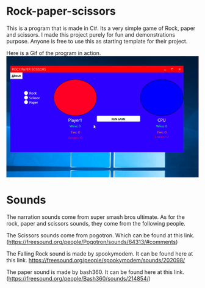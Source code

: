 # Rock-paper-scissors

This is a program that is made in C#. Its a very simple game of Rock, paper and scissors.  I made this project purely for fun and demonstrations purpose. Anyone is free to use this as starting template for their project. 

Here is a Gif of the program in action. 
![alt text](https://github.com/MantieReid/Rock-paper-scissors/blob/master/NxW00Vvx3Y.gif)


# Sounds
The narration sounds come from super smash bros ultimate.  As for the rock, paper and scissors sounds, they come from the following people. 

The Scissors sounds come from pogotron. Which can be found at this link.
(https://freesound.org/people/Pogotron/sounds/64313/#comments)


The Falling Rock sound is made by spookymodem. It can be found here at this link.
https://freesound.org/people/spookymodem/sounds/202098/

The paper sound is made by bash360. It can be found here at this link. 
(https://freesound.org/people/Bash360/sounds/214854/)

 


